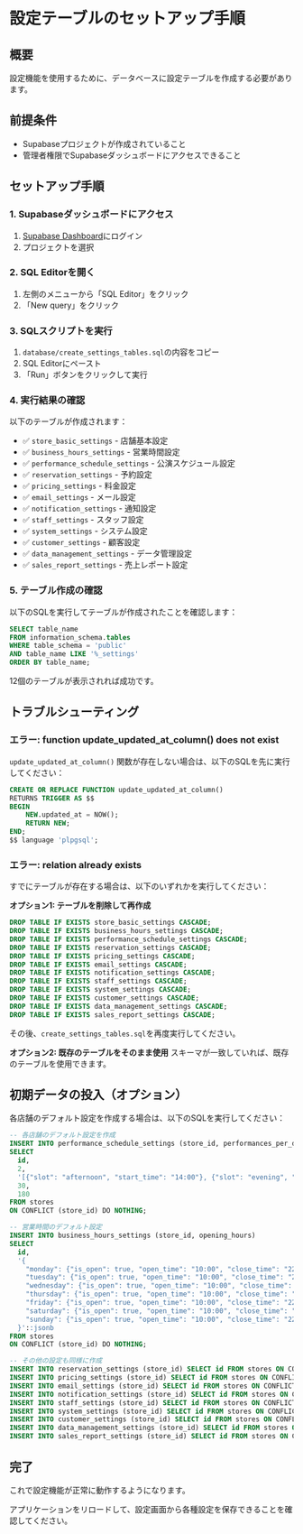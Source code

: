 # 設定テーブルのセットアップ手順

## 概要
設定機能を使用するために、データベースに設定テーブルを作成する必要があります。

## 前提条件
- Supabaseプロジェクトが作成されていること
- 管理者権限でSupabaseダッシュボードにアクセスできること

## セットアップ手順

### 1. Supabaseダッシュボードにアクセス

1. [Supabase Dashboard](https://supabase.com/dashboard)にログイン
2. プロジェクトを選択

### 2. SQL Editorを開く

1. 左側のメニューから「SQL Editor」をクリック
2. 「New query」をクリック

### 3. SQLスクリプトを実行

1. `database/create_settings_tables.sql`の内容をコピー
2. SQL Editorにペースト
3. 「Run」ボタンをクリックして実行

### 4. 実行結果の確認

以下のテーブルが作成されます：

- ✅ `store_basic_settings` - 店舗基本設定
- ✅ `business_hours_settings` - 営業時間設定
- ✅ `performance_schedule_settings` - 公演スケジュール設定
- ✅ `reservation_settings` - 予約設定
- ✅ `pricing_settings` - 料金設定
- ✅ `email_settings` - メール設定
- ✅ `notification_settings` - 通知設定
- ✅ `staff_settings` - スタッフ設定
- ✅ `system_settings` - システム設定
- ✅ `customer_settings` - 顧客設定
- ✅ `data_management_settings` - データ管理設定
- ✅ `sales_report_settings` - 売上レポート設定

### 5. テーブル作成の確認

以下のSQLを実行してテーブルが作成されたことを確認します：

```sql
SELECT table_name 
FROM information_schema.tables 
WHERE table_schema = 'public' 
AND table_name LIKE '%_settings'
ORDER BY table_name;
```

12個のテーブルが表示されれば成功です。

## トラブルシューティング

### エラー: function update_updated_at_column() does not exist

`update_updated_at_column()` 関数が存在しない場合は、以下のSQLを先に実行してください：

```sql
CREATE OR REPLACE FUNCTION update_updated_at_column()
RETURNS TRIGGER AS $$
BEGIN
    NEW.updated_at = NOW();
    RETURN NEW;
END;
$$ language 'plpgsql';
```

### エラー: relation already exists

すでにテーブルが存在する場合は、以下のいずれかを実行してください：

**オプション1: テーブルを削除して再作成**
```sql
DROP TABLE IF EXISTS store_basic_settings CASCADE;
DROP TABLE IF EXISTS business_hours_settings CASCADE;
DROP TABLE IF EXISTS performance_schedule_settings CASCADE;
DROP TABLE IF EXISTS reservation_settings CASCADE;
DROP TABLE IF EXISTS pricing_settings CASCADE;
DROP TABLE IF EXISTS email_settings CASCADE;
DROP TABLE IF EXISTS notification_settings CASCADE;
DROP TABLE IF EXISTS staff_settings CASCADE;
DROP TABLE IF EXISTS system_settings CASCADE;
DROP TABLE IF EXISTS customer_settings CASCADE;
DROP TABLE IF EXISTS data_management_settings CASCADE;
DROP TABLE IF EXISTS sales_report_settings CASCADE;
```

その後、`create_settings_tables.sql`を再度実行してください。

**オプション2: 既存のテーブルをそのまま使用**
スキーマが一致していれば、既存のテーブルを使用できます。

## 初期データの投入（オプション）

各店舗のデフォルト設定を作成する場合は、以下のSQLを実行してください：

```sql
-- 各店舗のデフォルト設定を作成
INSERT INTO performance_schedule_settings (store_id, performances_per_day, performance_times, preparation_time, default_duration)
SELECT 
  id,
  2,
  '[{"slot": "afternoon", "start_time": "14:00"}, {"slot": "evening", "start_time": "18:00"}]'::jsonb,
  30,
  180
FROM stores
ON CONFLICT (store_id) DO NOTHING;

-- 営業時間のデフォルト設定
INSERT INTO business_hours_settings (store_id, opening_hours)
SELECT 
  id,
  '{
    "monday": {"is_open": true, "open_time": "10:00", "close_time": "22:00"},
    "tuesday": {"is_open": true, "open_time": "10:00", "close_time": "22:00"},
    "wednesday": {"is_open": true, "open_time": "10:00", "close_time": "22:00"},
    "thursday": {"is_open": true, "open_time": "10:00", "close_time": "22:00"},
    "friday": {"is_open": true, "open_time": "10:00", "close_time": "22:00"},
    "saturday": {"is_open": true, "open_time": "10:00", "close_time": "22:00"},
    "sunday": {"is_open": true, "open_time": "10:00", "close_time": "22:00"}
  }'::jsonb
FROM stores
ON CONFLICT (store_id) DO NOTHING;

-- その他の設定も同様に作成
INSERT INTO reservation_settings (store_id) SELECT id FROM stores ON CONFLICT (store_id) DO NOTHING;
INSERT INTO pricing_settings (store_id) SELECT id FROM stores ON CONFLICT (store_id) DO NOTHING;
INSERT INTO email_settings (store_id) SELECT id FROM stores ON CONFLICT (store_id) DO NOTHING;
INSERT INTO notification_settings (store_id) SELECT id FROM stores ON CONFLICT (store_id) DO NOTHING;
INSERT INTO staff_settings (store_id) SELECT id FROM stores ON CONFLICT (store_id) DO NOTHING;
INSERT INTO system_settings (store_id) SELECT id FROM stores ON CONFLICT (store_id) DO NOTHING;
INSERT INTO customer_settings (store_id) SELECT id FROM stores ON CONFLICT (store_id) DO NOTHING;
INSERT INTO data_management_settings (store_id) SELECT id FROM stores ON CONFLICT (store_id) DO NOTHING;
INSERT INTO sales_report_settings (store_id) SELECT id FROM stores ON CONFLICT (store_id) DO NOTHING;
```

## 完了

これで設定機能が正常に動作するようになります。

アプリケーションをリロードして、設定画面から各種設定を保存できることを確認してください。
